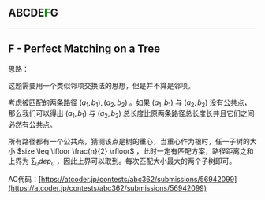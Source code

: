 ## ABCDE<font color=green>F</font>G

---

## F - Perfect Matching on a Tree

思路：

这题需要用一个类似邻项交换法的思想，但是并不算是邻项。

考虑被匹配的两条路径 $(a_1, b_1), (a_2, b_2)$ 。如果 $(a_1, b_1)$ 与 $(a_2, b_2)$ 没有公共点，那么我们可以得出  $(a_1, b_1)$ 与 $(a_2, b_2)$ 总长度比原两条路径总长度长并且它们之间必然有公共点。

所有路径都有一个公共点，猜测该点是树的重心，当重心作为根时，任一子树的大小 $size \leq \lfloor \frac{n}{2} \rfloor$ ，此时一定有匹配方案，路径距离之和上界为 $\sum_u{dep_u}$ ，因此上界可以取到。每次匹配大小最大的两个子树即可。

AC代码：[https://atcoder.jp/contests/abc362/submissions/56942099](https://atcoder.jp/contests/abc362/submissions/56942099)

